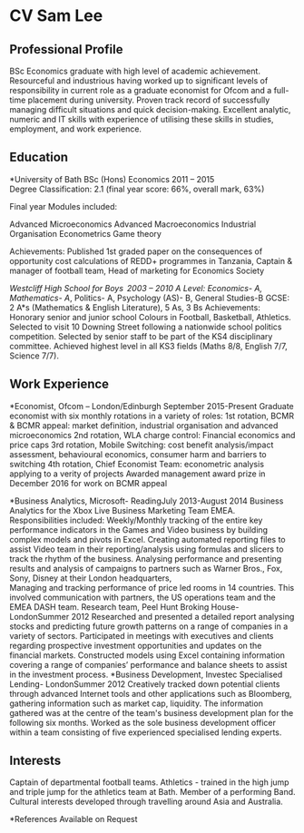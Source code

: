CV Sam Lee
============

Professional Profile 
--------------------
BSc Economics graduate with high level of academic achievement. Resourceful and industrious having worked up to significant levels of responsibility in current role as a graduate economist for Ofcom and a full-time placement during university. Proven track record of successfully managing difficult situations and quick decision-making. Excellent analytic, numeric and IT skills with experience of utilising these skills in studies, employment, and work experience. 



Education 
---------

*University of Bath                BSc (Hons) Economics             2011 – 2015          
Degree Classification: 2.1 (final year score: 66%, overall mark, 63%) 
 
Final year Modules included: 
 
Advanced Microeconomics 
Advanced Macroeconomics 
Industrial Organisation 
Econometrics 
Game theory 
 
Achievements: Published 1st graded paper on the consequences of opportunity cost calculations of REDD+ programmes in Tanzania, Captain & manager of football team, Head of marketing for Economics Society 


*Westcliff High School for Boys       2003 – 2010 
A Level: Economics- A, Mathematics- A*, Politics- A, Psychology (AS)- B, General Studies-B 
GCSE: 2 A*s (Mathematics & English Literature), 5 As, 3 Bs 
Achievements: Honorary senior and junior school Colours in Football, Basketball, Athletics. Selected to visit 10 Downing Street following a nationwide school politics competition. Selected by senior staff to be part of the KS4 disciplinary committee. Achieved highest level in all KS3 fields (Maths 8/8, English 7/7, Science 7/7). 

Work Experience 
---------------
*Economist, Ofcom – London/Edinburgh           September 2015-Present 
Graduate economist with six monthly rotations in a variety of roles: 
1st rotation, BCMR & BCMR appeal: market definition, industrial organisation and advanced microeconomics 
2nd rotation, WLA charge control: Financial economics and price caps 
3rd rotation, Mobile Switching: cost benefit analysis/impact assessment, behavioural economics, consumer harm and barriers to switching 
4th rotation, Chief Economist Team: econometric analysis applying to a verity of projects 
Awarded management award prize in December 2016 for work on BCMR appeal 

*Business Analytics, Microsoft- ReadingJuly 2013-August 2014 
Business Analytics for the Xbox Live Business Marketing Team EMEA. Responsibilities included: 
Weekly/Monthly tracking of the entire key performance indicators in the Games and Video business by building complex models and pivots in Excel. 
Creating automated reporting files to assist Video team in their reporting/analysis using formulas and slicers to track the rhythm of the business. 
Analysing performance and presenting results and analysis of campaigns to partners such as Warner Bros., Fox, Sony, Disney at their London headquarters,   
Managing and tracking performance of price led rooms in 14 countries. This involved communication with partners, the US operations team and the EMEA DASH team. 
Research team, Peel Hunt Broking House- LondonSummer 2012 
Researched and presented a detailed report analysing stocks and predicting future growth patterns on a range of companies in a variety of sectors. 
Participated in meetings with executives and clients regarding prospective investment opportunities and updates on the financial markets. 
Constructed models using Excel containing information covering a range of companies’ performance and balance sheets to assist in the investment process. 
*Business Development, Investec Specialised Lending- LondonSummer 2012 
Creatively tracked down potential clients through advanced Internet tools and other applications such as Bloomberg, gathering information such as market cap, liquidity. The information gathered was at the centre of the team's business development plan for the following six months. 
Worked as the sole business development officer within a team consisting of five experienced specialised lending experts. 


Interests 
---------
Captain of departmental football teams.  Athletics - trained in the high jump and triple jump for the athletics team at Bath.  Member of a performing Band. Cultural interests developed through travelling around Asia and Australia. 

*References Available on Request 



